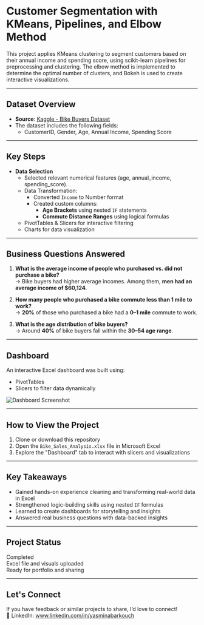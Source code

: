 # Customer Segmentation with KMeans, Pipelines, and Elbow Method

This project applies KMeans clustering to segment customers based on their annual income and spending score, using scikit-learn pipelines for preprocessing and clustering. The elbow method is implemented to determine the optimal number of clusters, and Bokeh is used to create interactive visualizations.

---

##  Dataset Overview

- **Source**: [Kaggle - Bike Buyers Dataset](https://www.kaggle.com/datasets/vjchoudhary7/customer-segmentation-tutorial-in-python?resource=download) 
- The dataset includes the following fields:
  - CustomerID, Gender, Age, Annual Income, Spending Score

---

##  Key Steps

- **Data Selection**
  - Selected relevant numerical features (age, annual_income, spending_score).
  - Data Transformation:
    - Converted `Income` to Number format
    - Created custom columns:
      - **Age Brackets** using nested `IF` statements
      - **Commute Distance Ranges** using logical formulas
  - PivotTables & Slicers for interactive filtering
  - Charts for data visualization

---

##  Business Questions Answered

1. **What is the average income of people who purchased vs. did not purchase a bike?**  
   → Bike buyers had higher average incomes. Among them, **men had an average income of $60,124**.

2. **How many people who purchased a bike commute less than 1 mile to work?**  
   → **20%** of those who purchased a bike had a **0–1 mile** commute to work.

3. **What is the age distribution of bike buyers?**  
   → Around **40%** of bike buyers fall within the **30–54 age range**.

---

##  Dashboard

An interactive Excel dashboard was built using:
- PivotTables
- Slicers to filter data dynamically

![Dashboard Screenshot](Bike_Sales-Dashboard.png)  


---

##  How to View the Project

1. Clone or download this repository
2. Open the `Bike_Sales_Analysis.xlsx` file in Microsoft Excel
3. Explore the "Dashboard" tab to interact with slicers and visualizations

---

##  Key Takeaways

- Gained hands-on experience cleaning and transforming real-world data in Excel
- Strengthened logic-building skills using nested `IF` formulas
- Learned to create dashboards for storytelling and insights
- Answered real business questions with data-backed insights

---

##  Project Status

 Completed  
 Excel file and visuals uploaded  
 Ready for portfolio and sharing

---

##  Let's Connect

If you have feedback or similar projects to share, I’d love to connect!  
📧 LinkedIn: www.linkedin.com/in/yasminabarkouch
